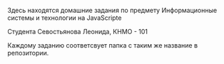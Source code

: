 Здесь находятся домашние задания по предмету Информационные системы и технологии на JavaScripte 


Студента Севостьянова Леонида, КНМО - 101

Каждому заданию соответсвует папка с таким же название в репозитории.
